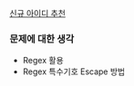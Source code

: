 [신규 아이디 추천](https://programmers.co.kr/learn/courses/30/lessons/72410)

### 문제에 대한 생각
- Regex 활용
- Regex 특수기호 Escape 방법
